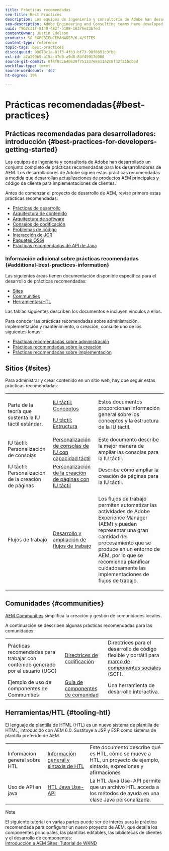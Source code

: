 ```yaml
---
title: Prácticas recomendadas
seo-title: Best Practices
description: Los equipos de ingeniería y consultoría de Adobe han desarrollado un conjunto completo de prácticas recomendadas para los desarrolladores de AEM
seo-description: Adobe Engineering and Consulting teams have developed a comprehensive set of best practices for AEM developers
uuid: f962c31f-8140-482f-b189-16376e23bfed
contentOwner: Justin Edelson
products: SG_EXPERIENCEMANAGER/6.4/SITES
content-type: reference
topic-tags: best-practices
discoiquuid: 99678c1a-81f3-4fb3-bf73-98f0691c3fb6
exl-id: a2a299b5-a15a-47d9-a9d8-83f45917d080
source-git-commit: 0f4f8c2640629f751337e8611a2c8f32f21bcb6d
workflow-type: tm+mt
source-wordcount: '462'
ht-degree: 19%

---
```


# Prácticas recomendadas{#best-practices}

## Prácticas recomendadas para desarrolladores: introducción {#best-practices-for-developers-getting-started}

Los equipos de ingeniería y consultoría de Adobe han desarrollado un conjunto completo de prácticas recomendadas para los desarrolladores de AEM. Los desarrolladores de Adobe siguen estas prácticas recomendadas a medida que desarrollan actualizaciones de productos AEM principales y código de cliente para implementaciones de clientes.

Antes de comenzar el proyecto de desarrollo de AEM, revise primero estas prácticas recomendadas:

* [Prácticas de desarrollo](/help/sites-developing/development-practices.md)
* [Arquitectura de contenido](/help/sites-developing/content-architecture.md)
* [Arquitectura de software](/help/sites-developing/software-architecture.md)
* [Consejos de codificación](/help/sites-developing/coding-tips.md)
* [Problemas de código](/help/sites-developing/code-pitfalls.md)
* [Interacción de JCR](/help/sites-developing/jcr-integration.md)
* [Paquetes OSGi](/help/sites-developing/osgi-bundles.md)
* [Prácticas recomendadas de API de Java](https://experienceleague.adobe.com/docs/experience-manager-learn/foundation/development/understand-java-api-best-practices.html)

### Información adicional sobre prácticas recomendadas {#additional-best-practices-information}

Las siguientes áreas tienen documentación disponible específica para el desarrollo de prácticas recomendadas:

* [Sites](#sites)
* [Communities](/help/sites-developing/best-practices.md#communities)
* [Herramientas/HTL](/help/sites-developing/best-practices.md#tooling-htl)

Las tablas siguientes describen los documentos e incluyen vínculos a ellos.

Para conocer las prácticas recomendadas sobre administración, implementación y mantenimiento, o creación, consulte uno de los siguientes temas:

* [Prácticas recomendadas sobre administración](/help/sites-administering/administer-best-practices.md)
* [Prácticas recomendadas sobre la creación](/help/sites-authoring/best-practices.md)
* [Prácticas recomendadas sobre implementación](/help/sites-deploying/best-practices.md)

## Sitios {#sites}

Para administrar y crear contenido en un sitio web, hay que seguir estas prácticas recomendadas:

<table> 
 <tbody>
  <tr>
   <td>Parte de la teoría que sustenta la IU táctil estándar.</td> 
   <td><p><a href="/help/sites-developing/touch-ui-concepts.md">IU táctil: Conceptos</a></p> <p><a href="/help/sites-developing/touch-ui-structure.md">IU táctil: Estructura</a></p> </td> 
   <td>Estos documentos proporcionan información general sobre los conceptos y la estructura de la IU táctil.</td> 
  </tr>
  <tr>
   <td>IU táctil: Personalización de consolas </td> 
   <td><a href="/help/sites-developing/customizing-consoles-touch.md">Personalización de consolas de IU con capacidad táctil</a></td> 
   <td>Este documento describe la mejor manera de ampliar las consolas para la IU táctil.</td> 
  </tr>
  <tr>
   <td>IU táctil: Personalización de la creación de páginas</td> 
   <td><a href="/help/sites-developing/customizing-page-authoring-touch.md">Personalización de la creación de páginas con IU táctil</a></td> 
   <td>Describe cómo ampliar la creación de páginas para la IU táctil.</td> 
  </tr>
  <tr>
   <td>Flujos de trabajo</td> 
   <td><a href="/help/sites-developing/workflows-best-practices.md">Desarrollo y ampliación de flujos de trabajo</a></td> 
   <td><p>Los flujos de trabajo permiten automatizar las actividades de Adobe Experience Manager (AEM) y pueden representar una gran cantidad del procesamiento que se produce en un entorno de AEM, por lo que se recomienda planificar cuidadosamente las implementaciones de flujos de trabajo.</p> </td> 
  </tr>
 </tbody>
</table>

## Comunidades {#communities}

[AEM Communities](/help/communities/overview.md) simplifica la creación y gestión de comunidades locales.

A continuación se describen algunas prácticas recomendadas para las comunidades:

|  |  |  |
|---|---|---|
| Prácticas recomendadas para trabajar con contenido generado por el usuario (UGC) | [Directrices de codificación](/help/communities/code-guide.md) | Directrices para el desarrollo de código flexible y portátil para [marco de componentes sociales](/help/communities/scf.md) (SCF). |
| Ejemplo de uso de componentes de Communities | [Guía de componentes de comunidad](/help/communities/components-guide.md) | Una herramienta de desarrollo interactiva. |

## Herramientas/HTL {#tooling-htl}

El lenguaje de plantilla de HTML (HTL) es un nuevo sistema de plantilla de HTML, introducido con AEM 6.0. Sustituye a JSP y ESP como sistema de plantilla preferido de AEM.

|  |  |  |
|---|---|---|
| Información general sobre HTL | [Información general y sintaxis de HTL](https://helpx.adobe.com/experience-manager/htl/user-guide.html) | Este documento describe qué es HTL, cómo se mueve a HTL, un proyecto de ejemplo, sintaxis, expresiones y afirmaciones |
| Uso de API en java | [HTL Java Use-API](https://helpx.adobe.com/experience-manager/htl/using/use-api.html) | La HTL Java Use-API permite que un archivo HTL acceda a los métodos de ayuda en una clase Java personalizada. |

>[!NOTE]
>
>El siguiente tutorial en varias partes puede ser de interés para la práctica recomendada para configurar un nuevo proyecto de AEM, que detalla los componentes principales, las plantillas editables, las bibliotecas de clientes y el desarrollo de componentes:\
>[Introducción a AEM Sites: Tutorial de WKND](https://helpx.adobe.com/experience-manager/kt/sites/using/getting-started-wknd-tutorial-develop.html)
